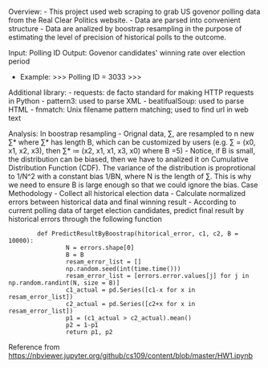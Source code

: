 Overview:
    - This project used web scraping to grab US govenor polling data from the Real Clear Politics website.
    - Data are parsed into convenient structure
    - Data are analized by boostrap resampling in the purpose of estimating the level of precision of historical polls to the outcome.

Input: Polling ID
Output: Govenor candidates' winning rate over election period
- Example: >>> Polling ID = 3033
                  >>>

Additional library:
    - requests: de facto standard for making HTTP requests in Python
    - pattern3: used to parse XML
    - beatifualSoup: used to parse HTML
    - fnmatch: Unix filename pattern matching; used to find url in web text


Analysis:
    In boostrap resampling
    - Orignal data, ∑, are resampled to n new ∑* where ∑* has length B, which can be customized by users (e.g. ∑ = (x0, x1, x2, x3), then ∑* ≔ (x2, x1, x1, x3, x0) where B =5)
    - Notice, if B is small, the distribution can be biased, then we have to analized it on Cumulative Distribution Function (CDF). The variance of the distribution is proprotional to 1/N^2 with a constant bias 1/BN, where N is the length of ∑. This is why we need to ensure B is large enough so that we could ignore the bias.
    Case Methodology
    - Collect all historical election data
    - Calculate normalized errors between historical data and final winning result
    - According to current polling data of target election candidates, predict final result by historical errors through the following function
    
            def PredictResultByBoostrap(hitorical_error, c1, c2, B = 10000):
                    N = errors.shape[0]
                    B = B
                    resam_error_list = []
                    np.random.seed(int(time.time()))
                    resam_error_list = [errors.error.values[j] for j in np.random.randint(N, size = B)]
                    c1_actual = pd.Series([c1-x for x in resam_error_list])
                    c2_actual = pd.Series([c2+x for x in resam_error_list])
                    p1 = (c1_actual > c2_actual).mean()
                    p2 = 1-p1
                    return p1, p2
                    
Reference from https://nbviewer.jupyter.org/github/cs109/content/blob/master/HW1.ipynb

                    



